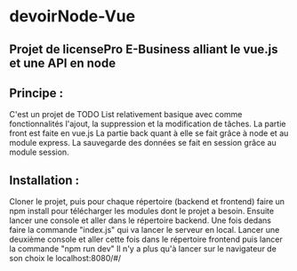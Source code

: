 # devoirNode-Vue

## Projet de licensePro E-Business alliant le vue.js et une API en node

## Principe :
C'est un projet de TODO List relativement basique avec comme fonctionnalités l'ajout,
la suppression et la modification de tâches.
La partie front est faite en vue.js
La partie back quant à elle se fait grâce à node et au module express.
La sauvegarde des données se fait en session grâce au module session.

## Installation :

Cloner le projet, puis pour chaque répertoire (backend et frontend) faire un npm install pour télécharger les modules dont le projet a besoin.
Ensuite lancer une console et aller dans le répertoire backend. Une fois dedans faire la commande "index.js" qui va lancer le serveur en local.
Lancer une deuxième console et aller cette fois dans le répertoire frontend puis lancer la commande "npm run dev"
Il n'y a plus qu'à lancer sur le navigateur de son choix le localhost:8080/#/
